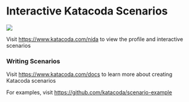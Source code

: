 # Interactive Katacoda Scenarios

[![](http://shields.katacoda.com/katacoda/nida/count.svg)](https://www.katacoda.com/nida "Get your profile on Katacoda.com")

Visit https://www.katacoda.com/nida to view the profile and interactive scenarios

### Writing Scenarios
Visit https://www.katacoda.com/docs to learn more about creating Katacoda scenarios

For examples, visit https://github.com/katacoda/scenario-example

